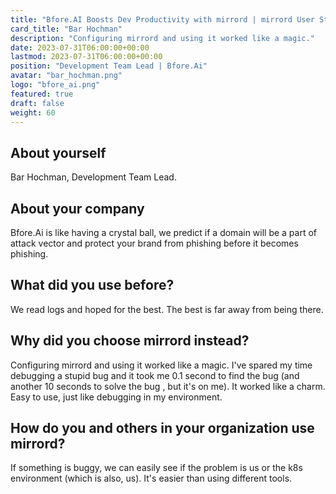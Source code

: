 ```yaml
---
title: "Bfore.AI Boosts Dev Productivity with mirrord | mirrord User Stories"
card_title: "Bar Hochman"
description: "Configuring mirrord and using it worked like a magic."
date: 2023-07-31T06:00:00+00:00
lastmod: 2023-07-31T06:00:00+00:00
position: "Development Team Lead | Bfore.Ai"
avatar: "bar_hochman.png"
logo: "bfore_ai.png"
featured: true
draft: false
weight: 60
---
```


## About yourself

Bar Hochman, Development Team Lead.

## About your company

Bfore.Ai is like having a crystal ball, we predict if a domain will be a part of attack vector and protect your brand from phishing before it becomes phishing.

## What did you use before?

We read logs and hoped for the best. The best is far away from being there.

## Why did you choose mirrord instead?

Configuring mirrord and using it worked like a magic. I've spared my time debugging a stupid bug and it took me 0.1 second to find the bug (and another 10 seconds to solve the bug , but it's on me). It worked like a charm. Easy to use, just like debugging in my environment. 

## How do you and others in your organization use mirrord?

If something is buggy, we can easily see if the problem is us or the k8s environment (which is also, us). It's easier than using different tools.
